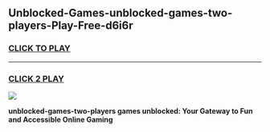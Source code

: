 
## Unblocked-Games-unblocked-games-two-players-Play-Free-d6i6r
<h3>
<a href="https://premium76.site?title=unblocked-games-two-players&ref=18A1">CLICK TO PLAY</a></h3>
<hr>

<h3>
<a href="https://premium76.site?title=unblocked-games-two-players&ref=18A1">CLICK 2 PLAY</a>
  
</h3>

<a href="https://premium76.site?title=unblocked-games-two-players&ref=18A1"><img src="https://clearcache.store/games.png"></a>


**unblocked-games-two-players games unblocked: Your Gateway to Fun and Accessible Online Gaming**
